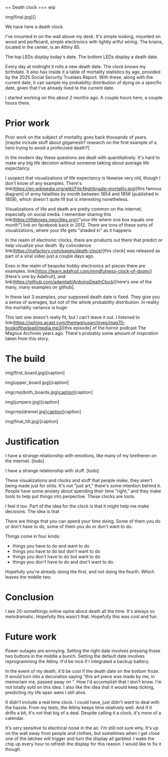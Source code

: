 == Death clock
=== wip

img(final.jpg)[]

We have here a death clock.

I've mounted in on the wall above my desk. It's simple looking, mounted on wood and perfboard, simple electronics with lightly artful wiring. The brains, located in the center, is an Attiny 85.

The top LEDs display today's date. The bottom LEDs display a death date.

Every day at midnight it rolls a new death date. The clock knows my birthdate. It also has inside it a table of mortality statistics by age, provided by the 2025 Social Security Trustees Report. With these, along with the current date, it can sample my probability distribution of dying on a specific date, given that I've already lived to the current date.

I started working on this about 2 months ago. A couple hours here, a couple hours there.

# Prior work

Prior work on the subject of mortality goes back thousands of years. [maybe include stuff about gilgamesh? research on the first example of a hero trying to avoid a profecised death?]

In the modern day these questions are dealt with quantitatively. It's hard to make any big life decision without someone talking about average life expectancy.

I suspect that visualizations of life expectancy is likewise very old, though I don't know of any examples. There's link(https://en.wikipedia.org/wiki/File:Nightingale-mortality.jpg)[this famous diagram] of army fatalities by month between 1854 and 1856 (published in 1858), which doesn't quite fit but is interesting nonetheless.

Visualizations of life and death are pretty common on the internet, especially on social media. I remember sharing this link(https://lifeboxes.neocities.org)["your life where one box equals one month"] link on facebook back in 2012. There are tons of these sorts of visualizations, where your life gets "shaded in" as it happens.

In the realm of electronic clocks, there are products out there that predict or help visualize your death. By coincidence link(https://inqfactory.com/pages/death-clock)[this clock] was released as part of a viral video just a couple days ago.

Even in the realm of bespoke hobby electronics art pieces there are examples. link(https://learn.adafruit.com/mindfulness-clock-of-doom/)[Here's one by Adafruit], and link(https://github.com/adamtait/ArduinoDeathClock)[here's one of the many, many examples on github].

In these last 3 examples, your supposed death date is fixed. They give you a sense of averages, but not of the whole probability distribution. In reality the mortality variance is huge: 

This last one doesn't really fit, but I can't leave it out. I listened to link(https://sphinx.acast.com/themagnusarchives/mag70-bookofthedead/media.mp3)[this episode] of the horror podcast The Magnus Archives years ago. There's probably some amount of inspiration taken from this story.

# The build

img(first_board.jpg)[caption]

img(upper_board.jpg)[caption]

imgcmp(both_boards.jpg)[caption](both_boards_closeup.jpg)[caption]

img(jumpers.jpg)[caption]

imgcmp(dremel.jpg)[caption](plexiglass.jpg)[caption]

img(final_tilt.jpg)[caption]

# Justification

I have a strange relationship with emotions, like many of my bretheren on the internet. [todo]

I have a strange relationship with stuff. [todo]

These visualizations and clocks and stuff that people make, they aren't being made just for shits. It's not "just art," there's some intention behind it. People have some anxiety about spending their time "right," and they make tools to help put things into perpective. These clocks are tools.

I feel it too. Part of the idea for the clock is that it might help me make decisions. The idea is that 

There are things that you can spend your time doing. Some of them you do or don't have to do, some of them you do or don't want to do.

Things come in four kinds:

- things you have to do and want to do
- things you have to do but don't want to do
- things you don't have to do but want to do
- things you don't have to do and don't want to do.

Hopefully you're already doing the first, and not doing the fourth. Which leaves the middle two.

# Conclusion

I see 20-somethings online opine about death all the time. It's always so melodramatic. Hopefully this wasn't that. Hopefully this was cool and fun.

# Future work

Power outages are annoying. Setting the right date involves pressing those two buttons in the middle a bunch. Setting the default date involves reprogramming the Attiny. It'd be nice if I integrated a backup battery.

In the event of my death, it'd be cool if the death date on the bottom froze. It would turn into a decoration saying "this art piece was made by me, in memoriam me, passed away on <date>". How I'd accomplish that I don't know. I'm not totally sold on this idea. I also like the idea that it would keep ticking, predicting my life span were I still alive.

It didn't include a real time clock. I could have, just didn't want to deal with the hassle. From my tests, the Attiny keeps time relatively well. And if it drifts a bit, it's not that big of a deal. Despite calling it a clock, it's more of a calendar.

It's very sensitive to electrical noise in the air. I'm still not sure why. It's up on the wall away from people and clothes, but sometimes when I get close one of the latches will trigger and turn the display all garbled. I wake the chip up every hour to refresh the display for this reason. I would like to fix it though.

